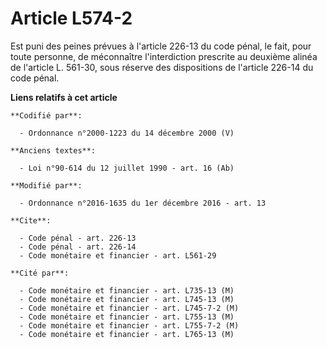 # Article L574-2

Est puni des peines prévues à l'article 226-13 du code pénal, le fait, pour toute personne, de méconnaître l'interdiction
prescrite au deuxième alinéa de l'article L. 561-30, sous réserve des dispositions de l'article 226-14 du code pénal.

**Liens relatifs à cet article**

	**Codifié par**:

	  - Ordonnance n°2000-1223 du 14 décembre 2000 (V)

	**Anciens textes**:

	  - Loi n°90-614 du 12 juillet 1990 - art. 16 (Ab)

	**Modifié par**:

	  - Ordonnance n°2016-1635 du 1er décembre 2016 - art. 13

	**Cite**:

	  - Code pénal - art. 226-13
	  - Code pénal - art. 226-14
	  - Code monétaire et financier - art. L561-29

	**Cité par**:

	  - Code monétaire et financier - art. L735-13 (M)
	  - Code monétaire et financier - art. L745-13 (M)
	  - Code monétaire et financier - art. L745-7-2 (M)
	  - Code monétaire et financier - art. L755-13 (M)
	  - Code monétaire et financier - art. L755-7-2 (M)
	  - Code monétaire et financier - art. L765-13 (M)
